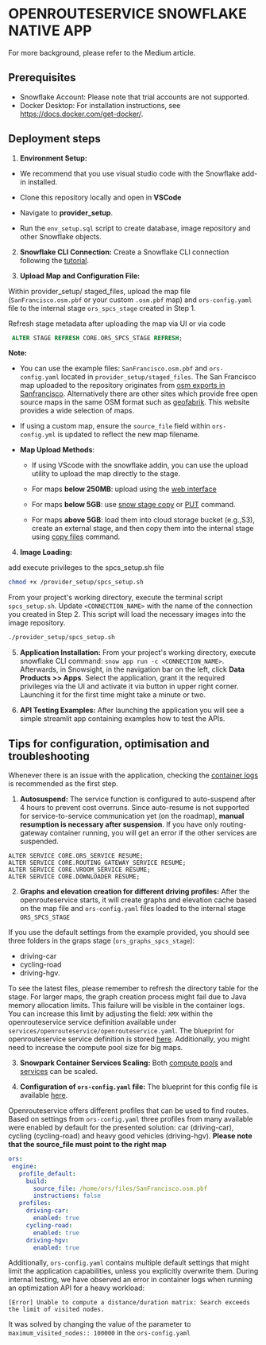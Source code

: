 # OPENROUTESERVICE SNOWFLAKE NATIVE APP
For more background, please refer to the Medium article.

## Prerequisites
- Snowflake Account: Please note that trial accounts are not supported.
- Docker Desktop: For installation instructions, see https://docs.docker.com/get-docker/. 

## Deployment steps

1. **Environment Setup:**  


- We recommend that you use visual studio code with the Snowflake add-in installed.

- Clone this repository locally and open in **VSCode** 

- Navigate to **provider_setup**. 

- Run the `env_setup.sql` script to create database, image repository and other Snowflake objects.


2. **Snowflake CLI Connection:** Create a Snowflake CLI connection following the [tutorial](https://docs.snowflake.com/en/developer-guide/native-apps/tutorials/getting-started-tutorial#create-a-snowflake-cli-connection-for-the-tutorial). 


3. **Upload Map and Configuration File:** 

Within provider_setup/ staged_files, upload the map file (`SanFrancisco.osm.pbf` or your custom `.osm.pbf` map) and `ors-config.yaml` file to the internal stage `ors_spcs_stage` created in Step 1. 

Refresh stage metadata after uploading the map via UI or via code

```sql
 ALTER STAGE REFRESH CORE.ORS_SPCS_STAGE REFRESH;
 ```

 **Note:**

* You can use the example files: `SanFrancisco.osm.pbf` and `ors-config.yaml` located in `provider_setup/staged_files`. The San Francisco map uploaded to the repository originates from [osm exports in Sanfrancisco](https://download.bbbike.org/osm/bbbike/SanFrancisco/).  Alternatively there are other sites which provide free open source maps in the same OSM format such as [geofabrik](download.geofabrik.de). This website provides a wide selection of maps.

* If using a custom map, ensure the `source_file` field within `ors-config.yml` is updated to reflect the new map filename. 

* **Map Upload Methods**:

  - If using VScode with the snowflake addin, you can use the upload utility to upload the map directly to the stage.

  * For maps **below 250MB**: upload using the [web interface](https://docs.snowflake.com/en/user-guide/data-load-web-ui)

  * For maps **below 5GB**: use [snow stage copy](https://docs.snowflake.com/en/developer-guide/snowflake-cli/command-reference/stage-commands/copy) or [PUT](https://docs.snowflake.com/en/sql-reference/sql/put) command.

  * For maps **above 5GB**: load them into cloud storage bucket (e.g.,S3), create an external stage, and then copy them into the internal stage using [copy files](https://docs.snowflake.com/en/sql-reference/sql/copy-files) command.

4. **Image Loading:** 

add execute privileges to the spcs_setup.sh file

```bash
chmod +x /provider_setup/spcs_setup.sh
```

From your project's working directory, execute the terminal script `spcs_setup.sh`. Update `<CONNECTION_NAME>` with the name of the connection you created in Step 2. This script will load the necessary images into the image repository.

```bash
./provider_setup/spcs_setup.sh
```

5. **Application Installation:** From your project's working directory, execute snowflake CLI command: `snow app run -c <CONNECTION_NAME>`. Afterwards, in Snowsight, in the navigation bar on the left, click **Data Products >> Apps**. Select the application, grant it the required privileges via the UI and activate it via button in upper right corner. Launching it for the first time might take a minute or two.


6. **API Testing Examples:**
After launching the application you will see a simple streamlit app containing examples how to test the APIs.

## Tips for configuration, optimisation and troubleshooting

Whenever there is an issue with the application, checking the [container logs](https://docs.snowflake.com/en/developer-guide/snowpark-container-services/monitoring-services#label-snowpark-containers-working-with-services-local-logs) is recommended as the first step.

1. **Autosuspend:** The service function is configured to auto-suspend after 4 hours to prevent cost overruns. Since auto-resume is not supported for service-to-service communication yet (on the roadmap), **manual resumption is necessary after suspension**. If you have only routing-gateway container running, you will get an error if the other services are suspended. 
```
ALTER SERVICE CORE.ORS_SERVICE RESUME; 
ALTER SERVICE CORE.ROUTING_GATEWAY_SERVICE RESUME; 
ALTER SERVICE CORE.VROOM_SERVICE RESUME;
ALTER SERVICE CORE.DOWNLOADER RESUME;
```

2. **Graphs and elevation creation for different driving profiles:** After the openrouteservice starts, it will create graphs and elevation cache based on the map file and `ors-config.yaml` files loaded to the internal stage `ORS_SPCS_STAGE`

If you use the default settings from the example provided, you should see three folders in the graps stage (`ors_graphs_spcs_stage`):
* driving-car
* cycling-road
* driving-hgv. 

To see the latest files, please remember to refresh the directory table for the stage. For larger maps, the graph creation process might fail due to Java memory allocation limits. This failure will be visible in the container logs. You can increase this limit by adjusting the field: `XMX` within the openrouteservice service definition available under `services/openrouteservice/openrouteservice.yaml`. The blueprint for openrouteservice service definition is stored [here](https://github.com/GIScience/openrouteservice/blob/main/docker-compose.yml). Additionally, you might need to increase the compute pool size for big maps.

3. **Snowpark Container Services Scaling:** Both [compute pools](https://docs.snowflake.com/en/developer-guide/snowpark-container-services/working-with-compute-pool#autoscaling-of-compute-pool-nodes) and [services](https://docs.snowflake.com/en/developer-guide/snowpark-container-services/working-with-services#scaling-services) can be scaled.

4. **Configuration of `ors-config.yaml` file:** The blueprint for this config file is available [here](https://github.com/GIScience/openrouteservice/blob/main/ors-config.yml).

Openrouteservice offers different profiles that can be used to find routes. Based on settings from `ors-config.yaml` three profiles from many available were enabled by default for the presented solution: car (driving-car), cycling (cycling-road) and heavy good vehicles (driving-hgv). **Please note that the source_file must point to the right map**

```yaml
ors:
 engine:
   profile_default:
     build: 
       source_file: /home/ors/files/SanFrancisco.osm.pbf
       instructions: false
   profiles:
     driving-car:
       enabled: true
     cycling-road:
       enabled: true
     driving-hgv:
       enabled: true
```

Additionally, `ors-config.yaml` contains multiple default settings that might limit the application capabilities, unless you explicitly overwrite them. During internal testing, we have observed an error in container logs when running an optimization API for a heavy workload:

`[Error] Unable to compute a distance/duration matrix: Search exceeds the limit of visited nodes.`

It was solved by changing the value of the parameter to `maximum_visited_nodes:: 100000` in the `ors-config.yaml`

